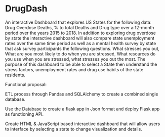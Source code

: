 # DrugDash

An interactive Dashboard that explores US States for the following data: Drug Overdose Deaths, % to total Deaths and Drug type over a 12-month period over the years 2015 to 2018. In addition to exploring drug overdose by state the interactive dashboard will also compare state unemployment rates over the same time period as well as a mental health survey by state that ask survey participants the following questions. What stresses you out, What are you most likely to do when you are stressed, What resources do you use when you are stressed, what stresses you out the most. The purpose of this dashboard to be able to select a State then understand the stress factors, unemployment rates and drug use habits of the state residents. 

Functional proposal:

ETL process through Pandas and SQLAlchemy to create a combined single database. 

Use the Database to create a flask app in Json format and deploy Flask app as functioning API.

Create HTML & JavaScript based interactive dashboard that will allow users to interface by selecting a state to change visualization and details.

